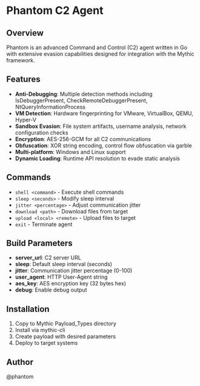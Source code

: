 # Phantom C2 Agent

## Overview

Phantom is an advanced Command and Control (C2) agent written in Go with extensive evasion capabilities designed for integration with the Mythic framework.

## Features

- **Anti-Debugging**: Multiple detection methods including IsDebuggerPresent, CheckRemoteDebuggerPresent, NtQueryInformationProcess
- **VM Detection**: Hardware fingerprinting for VMware, VirtualBox, QEMU, Hyper-V
- **Sandbox Evasion**: File system artifacts, username analysis, network configuration checks
- **Encryption**: AES-256-GCM for all C2 communications
- **Obfuscation**: XOR string encoding, control flow obfuscation via garble
- **Multi-platform**: Windows and Linux support
- **Dynamic Loading**: Runtime API resolution to evade static analysis

## Commands

- `shell <command>` - Execute shell commands
- `sleep <seconds>` - Modify sleep interval
- `jitter <percentage>` - Adjust communication jitter
- `download <path>` - Download files from target
- `upload <local> <remote>` - Upload files to target
- `exit` - Terminate agent

## Build Parameters

- **server_url**: C2 server URL
- **sleep**: Default sleep interval (seconds)
- **jitter**: Communication jitter percentage (0-100)
- **user_agent**: HTTP User-Agent string
- **aes_key**: AES encryption key (32 bytes hex)
- **debug**: Enable debug output

## Installation

1. Copy to Mythic Payload_Types directory
2. Install via mythic-cli
3. Create payload with desired parameters
4. Deploy to target systems

## Author

@phantom